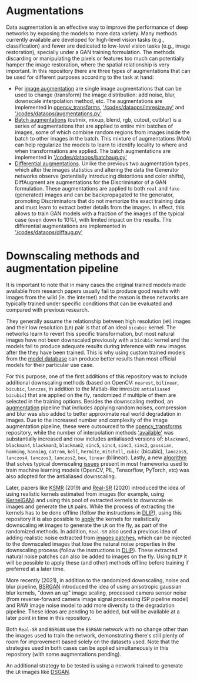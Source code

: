 # Augmentations

Data augmentation is an effective way to improve the performance of deep networks by exposing the models to more data variety. Many methods currently available are developed for high-level vision tasks (e.g., classification) and fewer are dedicated to low-level vision tasks (e.g., image restoration), specially under a GAN training formulation. The methods discarding or manipulating the pixels or features too much can potentially hamper the image restoration, where the spatial relationship is very important. In this repository there are three types of augmentations that can be used for different purposes according to the task at hand:
- Per [image augmentation](https://github.com/victorca25/BasicSR/wiki/Dataset-Augmentation) are single image augmentations that can be used to change (transform) the image distribution: add noise, blur, downscale interpolation method, etc. The augmentations are implemented in [opencv_transforms](https://github.com/victorca25/opencv_transforms/blob/master/opencv_transforms/), ['/codes/dataops/imresize.py'](https://github.com/victorca25/BasicSR/blob/master/codes/dataops/imresize.py) and ['/codes/dataops/augmentations.py'](https://github.com/victorca25/BasicSR/blob/master/codes/dataops/augmentations.py)
- [Batch augmentations](https://arxiv.org/pdf/2004.00448.pdf) (cutmix, mixup, blend, rgb, cutout, cutblur) is a series of augmentations that are applied to entire mini batches of images, some of which combine random regions from images inside the batch to other images in the batch. This mixture of augmentations (MoA) can help regularize the models to learn to identify locality to where and when transformations are applied. The batch augmentations are implemented in ['/codes/dataops/batchaug.py'](https://github.com/victorca25/BasicSR/blob/master/codes/dataops/batchaug.py)
- [Differential augmentations](https://arxiv.org/pdf/2006.10738.pdf). Unlike the previous two augmentation types, which alter the images statistics and altering the data the Generator networks observe (potentially introducing distortions and color shifts), DiffAugment are augmentations for the Discriminator of a GAN formulation. These augmentations are applied to both `real` and `fake` (generated) images and can be backpropagated to the generator, promoting Discriminators that do not memorize the exact training data and must learn to extract better details from the images. In effect, this allows to train GAN models with a fraction of the images of the typical case (even down to 10%), with limited impact on the results. The differential augmentations are implemented in ['/codes/dataops/diffaug.py'](https://github.com/victorca25/BasicSR/blob/master/codes/dataops/diffaug.py)
      

# Downscaling methods and augmentation pipeline

It is important to note that in many cases the original trained models made available from research papers usually fail to produce good results with images from the wild (ie. the internet) and the reason is these networks are typically trained under specific conditions that can be evaluated and compared with previous research.

They generally assume the relationship between high resolution (`HR`) images and their low resolution (`LR`) pair is that of  an ideal `bicubic` kernel. The networks learn to revert this specific transformation, but most natural images have not been downscaled previously with a `bicubic` kernel and the models fail to produce adequate results during inference with new images after the they have been trained. This is why using custom trained models from the [model database](https://upscale.wiki/wiki/Model_Database) can produce better results than most official models for their particular use case.

For this purpose, one of the first additions of this repository was to include additional downscaling methods (based on OpenCV: `nearest`, `bilinear`, `bicubic`, `lanczos`, in addition to the Matlab-like imresize `antialiased bicubic`) that are applied on the fly, randomized if multiple of them are selected in the training options. Besides the downscaling method, an [augmentation](#augmentations) pipeline that includes applying random noises, compression and blur was also added to better approximate real world degradation in images. Due to the increased number and complexity of the image augmentation pipeline, these were outsourced to the [opencv_transforms](https://github.com/victorca25/opencv_transforms/blob/master/opencv_transforms/) repository, while the number of interpolation methods ['available'](https://github.com/victorca25/BasicSR/blob/master/codes/dataops/imresize.py) was substantially increased and now includes antialiased versions of: `blackman5`, `blackman4`, `blackman3`, `blackman2`, `sinc5`, `sinc4`, `sinc3`, `sinc2`, `gaussian`, `hamming`, `hanning`, `catrom`, `bell`, `hermite`, `mitchell`, `cubic` (bicubic), `lanczos5`, `lanczos4`, `lanczos3`, `lanczos2`, `box`, `linear` (bilinear). Lastly, a new [algorithm](https://github.com/assafshocher/ResizeRight) that solves typical downscaling [issues](https://github.com/GaParmar/clean-fid) present in most frameworks used to train machine learning models (OpenCV, PIL, Tensorflow, PyTorch, etc) was also adopted for the antialiased downscaling.

Later, papers like [KSMR](https://openaccess.thecvf.com/content_ICCV_2019/papers/Zhou_Kernel_Modeling_Super-Resolution_on_Real_Low-Resolution_Images_ICCV_2019_paper.pdf) (2019) and [Real-SR](https://openaccess.thecvf.com/content_CVPRW_2020/papers/w31/Ji_Real-World_Super-Resolution_via_Kernel_Estimation_and_Noise_Injection_CVPRW_2020_paper.pdf) (2020) introduced the idea of using realistic kernels estimated from images (for example, using [KernelGAN](https://arxiv.org/pdf/1909.06581.pdf)) and using this pool of extracted kernels to downscale `HR` images and generate the `LR` pairs. While the process of extracting the kernels has to be done offline (follow the instructions in [DLIP](https://github.com/victorca25/DLIP/)), using this repository it is also possible to [apply](https://github.com/victorca25/BasicSR/blob/master/docs/kernels.md) the kernels for realistically downscaling `HR` images to generate the `LR` on the fly, as part of the randomized methods. In addition, `Real-SR` also used a previous idea of adding realistic noise extracted from [images patches](https://openaccess.thecvf.com/content_cvpr_2018/papers/Chen_Image_Blind_Denoising_CVPR_2018_paper.pdf), which can be injected to the downscaled images that lose the natural noise properties in the downscaling process (follow the instructions in [DLIP](https://github.com/victorca25/DLIP/)). These extracted natural noise patches can also be added to images on the fly. Using `DLIP` it will be possible to apply these (and other) methods offline before training if preferred at a later time.

More recently (2021), in addition to the randomized downscaling, noise
and blur pipeline, [BSRGAN](https://arxiv.org/pdf/2103.14006v1.pdf)
introduced the idea of using anisotropic gaussian blur kernels, "down
an up" image scaling, processed camera sensor noise (from
reverse-forward camera image signal processing ISP pipeline model)
and RAW image noise model to add more diversity to the degradation
pipeline. These ideas are pending to be added, but will be available
at a later point in time in this repository.

Both `Real-SR` and `BSRGAN` use the `ESRGAN` network with no change other
than the images used to train the network, demonstrating there's still
plenty of room for improvement based solely on the datasets used. Note
that the strategies used in both cases can be applied simultaneously
in this repository (with some augmentations pending).

An additional strategy to be tested is using a network trained to
generate the `LR` images like [DSGAN](https://github.com/ManuelFritsche/real-world-sr).
